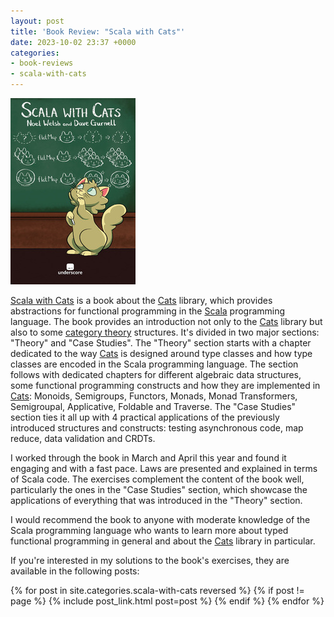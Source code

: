 ```yaml
---
layout: post
title: 'Book Review: "Scala with Cats"'
date: 2023-10-02 23:37 +0000
categories:
- book-reviews
- scala-with-cats
---
```


<img src="/img/scala-with-cats.jpg" class="right-image" />

[Scala with Cats][scala-with-cats] is a book about the [Cats][cats] library,
which provides abstractions for functional programming in the [Scala][scala]
programming language. The book provides an introduction not only to the
[Cats][cats] library but also to some [category theory][category-theory]
structures. It's divided in two major sections: "Theory" and "Case Studies". The
"Theory" section starts with a chapter dedicated to the way [Cats][cats] is
designed around type classes and how type classes are encoded in the Scala
programming language. The section follows with dedicated chapters for different
algebraic data structures, some functional programming constructs and how they
are implemented in [Cats][cats]: Monoids, Semigroups, Functors, Monads, Monad
Transformers, Semigroupal, Applicative, Foldable and Traverse. The "Case
Studies" section ties it all up with 4 practical applications of the previously
introduced structures and constructs: testing asynchronous code, map reduce,
data validation and CRDTs.

I worked through the book in March and April this year and found it engaging and
with a fast pace. Laws are presented and explained in terms of Scala code. The
exercises complement the content of the book well, particularly the ones in the
"Case Studies" section, which showcase the applications of everything that was
introduced in the "Theory" section.

I would recommend the book to anyone with moderate knowledge of the Scala
programming language who wants to learn more about typed functional programming
in general and about the [Cats][cats] library in particular.

If you're interested in my solutions to the book's exercises, they are available
in the following posts:

{% for post in site.categories.scala-with-cats reversed %}
{% if post != page %}
{% include post_link.html post=post %}
{% endif %}
{% endfor %}

[category-theory]: https://en.wikipedia.org/wiki/Category_theory
[cats]: https://typelevel.org/cats/
[scala-with-cats]: https://www.scalawithcats.com/
[scala]: https://scala-lang.org/
